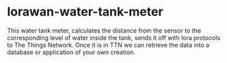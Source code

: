# lorawan-water-tank-meter
This water tank meter, calculates the distance from the sensor to the corresponding level of water inside the tank, sends it off with lora protocols to The Things Network. Once it is in TTN we can retrieve the data into a database or application of your own creation.
